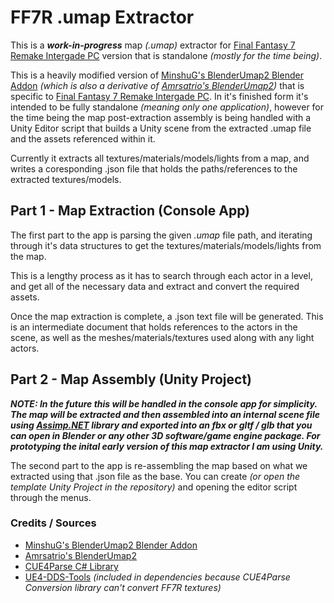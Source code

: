# FF7R .umap Extractor
This is a ***work-in-progress*** map *(.umap)* extractor for [Final Fantasy 7 Remake Intergade PC](https://store.steampowered.com/app/1462040/FINAL_FANTASY_VII_REMAKE_INTERGRADE/) version that is standalone *(mostly for the time being)*.

This is a heavily modified version of [MinshuG's BlenderUmap2 Blender Addon](https://github.com/MinshuG/BlenderUmap2) *(which is also a derivative of [Amrsatrio's BlenderUmap2](https://github.com/Amrsatrio/BlenderUmap2))* that is specific to [Final Fantasy 7 Remake Intergade PC](https://store.steampowered.com/app/1462040/FINAL_FANTASY_VII_REMAKE_INTERGRADE/). In it's finished form it's intended to be fully standalone *(meaning only one application)*, however for the time being the map post-extraction assembly is being handled with a Unity Editor script that builds a Unity scene from the extracted .umap file and the assets referenced within it.

Currently it extracts all textures/materials/models/lights from a map, and writes a coresponding .json file that holds the paths/references to the extracted textures/models.

## Part 1 - Map Extraction (Console App)

The first part to the app is parsing the given *.umap* file path, and iterating through it's data structures to get the textures/materials/models/lights from the map. 

This is a lengthy process as it has to search through each actor in a level, and get all of the necessary data and extract and convert the required assets.

Once the map extraction is complete, a .json text file will be generated. This is an intermediate document that holds references to the actors in the scene, as well as the meshes/materials/textures used along with any light actors.

## Part 2 - Map Assembly (Unity Project)

***NOTE: In the future this will be handled in the console app for simplicity. The map will be extracted and then assembled into an internal scene file using [Assimp.NET](https://github.com/StirlingLabs/Assimp.Net) library and exported into an fbx or gltf / glb that you can open in Blender or any other 3D software/game engine package. For prototyping the inital early version of this map extractor I am using Unity.***

The second part to the app is re-assembling the map based on what we extracted using that .json file as the base. You can create *(or open the template Unity Project in the repository)* and opening the editor script through the menus.

### Credits / Sources

- [MinshuG's BlenderUmap2 Blender Addon](https://github.com/MinshuG/BlenderUmap2)
- [Amrsatrio's BlenderUmap2](https://github.com/Amrsatrio/BlenderUmap2)
- [CUE4Parse C# Library](https://github.com/FabianFG/CUE4Parse)
- [UE4-DDS-Tools](https://github.com/matyalatte/UE4-DDS-Tools) *(included in dependencies because CUE4Parse Conversion library can't convert FF7R textures)*